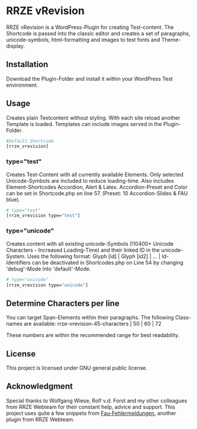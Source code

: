 # RRZE vRevision

RRZE vRevision is a WordPress-Plugin for creating Test-content. The Shortcode is passed into the classic editor and creates a set of paragraphs, unicode-symbols, html-formatting and images to test fonts and Theme-display.

## Installation

Download the Plugin-Folder and install it within your WordPress Test environment.

## Usage

Creates plain Textcontent without styling. With each site reload another Template is loaded. Templates can include images served in the Plugin-Folder.

```bash
#Default Shortcode
[rrze_vrevision]
```

### type="test"

Creates Test-Content with all currently available Elements. Only selected Unicode-Symbols are included to reduce loading-time. Also includes Element-Shortcodes Accordion, Alert & Latex. Accordion-Preset and Color can be set in Shortcode.php on line 57. (Preset: 10 Accordion-Slides & FAU blue).

```bash
# type="test"
[rrze_vrevision type="test"]
```

### type="unicode"

Creates content with all existing unicode-Symbols (!10400+ Unicode Characters - Increased Loading-Time) and their linked ID in the unicode-System. Uses the following format: Glyph [id] | Glyph [id2] | ... | Id-Identifiers can be deactivated in Shortcodes.php on Line 54 by changing 'debug'-Mode into 'default'-Mode.

```bash
# type="unicode"
[rrze_vrevision type="unicode"]
```

## Determine Characters per line

You can target Span-Elements within their paragraphs.
The following Class-names are available:
rrze-vrevision-45-characters | 50 | 60 | 72

These numbers are within the recommended range for best readability.
## License

This project is licensed under GNU general public license.

## Acknowledgment

Special thanks to Wolfgang Wiese, Rolf v.d. Forst and my other colleagues from RRZE Webteam for their constant help, advice and support.
This project uses quite a few snippets from [Fau-Fehlermeldungen](https://github.com/RRZE-Webteam/FAU-Fehlermeldungen), another plugin from RRZE Webteam.

